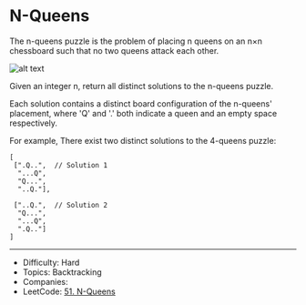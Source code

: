 # N-Queens

The n-queens puzzle is the problem of placing n queens on an n×n chessboard such that no two queens attack each other.

![alt text](8-queens.png)

Given an integer n, return all distinct solutions to the n-queens puzzle.

Each solution contains a distinct board configuration of the n-queens' placement, where 'Q' and '.' both indicate a queen and an empty space respectively.

For example,
There exist two distinct solutions to the 4-queens puzzle:
```
[
 [".Q..",  // Solution 1
  "...Q",
  "Q...",
  "..Q."],

 ["..Q.",  // Solution 2
  "Q...",
  "...Q",
  ".Q.."]
]
```

---

* Difficulty: Hard
* Topics: Backtracking
* Companies: 
* LeetCode: [51. N-Queens](https://leetcode.com/problems/n-queens/description/)
